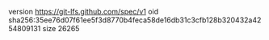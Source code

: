 version https://git-lfs.github.com/spec/v1
oid sha256:35ee76d07f61ee5f3d8770b4feca58de16db31c3cfb128b320432a4254809131
size 26265
